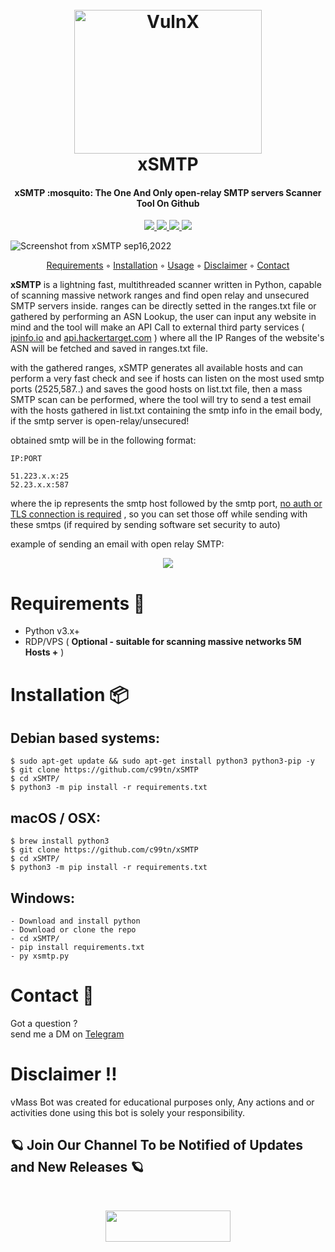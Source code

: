 <h1 align="center">
  <br>
  <a href="https://github.com/c99tn/xSMTP"><img src="https://raw.githubusercontent.com/c99tn/xSMTP/main/bin/xsmtp.png" alt="VulnX" width="300" height="230"></a>
  <br>
  xSMTP
  <br>
</h1>
<h4 align="center">xSMTP :mosquito: The One And Only open-relay SMTP servers Scanner Tool On Github </h4>
<p align="center">
  <a href="https://github.com/c99tn/xSMTP">
    <img src="https://img.shields.io/badge/license-MIT-orange">
  </a>
  <a href="https://github.com/c99tn/xSMTP">
    <img src="https://img.shields.io/badge/release-v1.2-blue">
  </a>
  <a href="https://github.com/c99tn/xSMTP">
    <img src="https://img.shields.io/badge/python-3.10-green">
  </a>
    <a href="https://github.com/c99tn/xSMTP">
    <img src="https://img.shields.io/badge/build-passing-brightgreen">
  </a>
</p>

![Screenshot from xSMTP sep16,2022](https://github.com/c99tn/xSMTP/blob/main/bin/screenshot.png?raw=true)

<p align="center">
<a href="https://github.com/c99tn/xSMTP/edit/main/README.md">Requirements</a> ◦ 
<a href="https://github.com/c99tn/xSMTP/edit/main/README.md">Installation</a> ◦ 
<a href="https://github.com/c99tn/xSMTP/edit/main/README.md">Usage</a> ◦
<a href="https://github.com/c99tn/xSMTP/edit/main/README.md">Disclaimer</a> ◦
<a href="https://github.com/c99tn/xSMTP/edit/main/README.md">Contact</a>
</p>

**xSMTP** is a lightning fast, multithreaded scanner written in Python, capable of scanning massive network ranges and find open relay and unsecured SMTP servers inside. ranges can be directly setted in the ranges.txt file or gathered by performing an ASN Lookup, the user can input any website in mind and the tool will make an API Call to external third party services ( <a href="">ipinfo.io</a> and <a href="">api.hackertarget.com</a> ) where all the IP Ranges of the website's ASN will be fetched and saved in ranges.txt file.

with the gathered ranges, xSMTP generates all available hosts and can perform a very fast check and see if hosts can listen on the most used smtp ports (2525,587..) and saves the good hosts on list.txt file, then a mass SMTP scan can be performed, where the tool will try to send a test email with the hosts gathered in list.txt containing the smtp info in the email body, if the smtp server is open-relay/unsecured!

obtained smtp will be in the following format:
```
IP:PORT

51.223.x.x:25
52.23.x.x:587
```
where the ip represents the smtp host followed by the smtp port, <ins>no auth or TLS connection is required</ins> , so you can set those off while sending with these smtps (if required by sending software set security to auto)

example of sending an email with open relay SMTP:


<p align="center"><img src="https://github.com/c99tn/xSMTP/blob/main/bin/test.gif?raw=true"></p>
  

# Requirements :wrench:
- Python v3.x+
- RDP/VPS ( <b>Optional - suitable for scanning massive networks 5M Hosts +</b> )

# Installation :package:
## Debian based systems:
```
$ sudo apt-get update && sudo apt-get install python3 python3-pip -y
$ git clone https://github.com/c99tn/xSMTP
$ cd xSMTP/
$ python3 -m pip install -r requirements.txt
```
## macOS / OSX:
```
$ brew install python3
$ git clone https://github.com/c99tn/xSMTP
$ cd xSMTP/
$ python3 -m pip install -r requirements.txt
```
## Windows:
```
- Download and install python
- Download or clone the repo
- cd xSMTP/
- pip install requirements.txt
- py xsmtp.py
```

# Contact  :speech_balloon:
Got a question ?  
send me a DM on <a href="https://t.me/dpr52">Telegram</a>

# Disclaimer :bangbang:
vMass Bot was created for educational purposes only, Any actions and or activities done using this bot is solely your responsibility.

## :ringed_planet: Join Our Channel To be Notified of Updates and New Releases :ringed_planet:

<br>
<p align="center">
<a href="https://t.me/+7wraokmFiCcxOTk0">
<img src="https://raw.githubusercontent.com/c99tn/Randoms/master/telegram_button_icon_151837.png?token=GHSAT0AAAAAABVX6V7OOUCJTCCDNVAXPHCMYYIHTNA" width="200" height="50">
</a>
</p>
